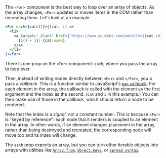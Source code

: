 The `<For>` component is the best way to loop over an array of objects. As the array changes, `<For>` updates or moves items in the DOM rather than recreating them. Let's look at an example. 

```jsx
<For each={cats()}>{(cat, i) =>
  <li>
    <a target="_blank" href={`https://www.youtube.com/watch?v=${cat.id}`}>
      {i() + 1}: {cat.name}
    </a>
  </li>
}</For>
```

There is one prop on the `<For>` component: `each`, where you pass the array to loop over.

Then, instead of writing nodes directly between `<For>` and `</For>`, you a pass a _callback_. This is a function similar to JavaScript's [`map` callback](https://developer.mozilla.org/en-US/docs/Web/JavaScript/Reference/Global_Objects/Array/map#parameters). For each element in the array, the callback is called with the element as the first argument and the index as the second. (`cat` and `i` in this example.) You can then make use of those in the callback, which should return a node to be rendered.

Note that the index is a _signal_, not a constant number. This is because `<For>` is "keyed by reference": each node that it renders is coupled to an element in the array. In other words, if an element changes placement in the array, rather than being destroyed and recreated, the corresponding node will move too and its index will change.

The `each` prop expects an array, but you can turn other iterable objects into arrays with utilities like [`Array.from`](https://developer.mozilla.org/en-US/docs/Web/JavaScript/Reference/Global_Objects/Array/from), [`Object.keys`](https://developer.mozilla.org/en-US/docs/Web/JavaScript/Reference/Global_Objects/Object/keys), or [`spread syntax`](https://developer.mozilla.org/en-US/docs/Web/JavaScript/Reference/Operators/Spread_syntax).